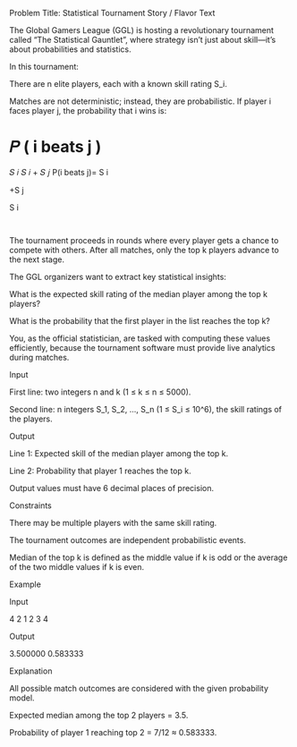 Problem Title: Statistical Tournament
Story / Flavor Text

The Global Gamers League (GGL) is hosting a revolutionary tournament called “The Statistical Gauntlet”, where strategy isn’t just about skill—it’s about probabilities and statistics.

In this tournament:

There are n elite players, each with a known skill rating S_i.

Matches are not deterministic; instead, they are probabilistic. If player i faces player j, the probability that i wins is:

𝑃
(
i beats j
)
=
𝑆
𝑖
𝑆
𝑖
+
𝑆
𝑗
P(i beats j)=
S
i
	​

+S
j
	​

S
i
	​

	​


The tournament proceeds in rounds where every player gets a chance to compete with others. After all matches, only the top k players advance to the next stage.

The GGL organizers want to extract key statistical insights:

What is the expected skill rating of the median player among the top k players?

What is the probability that the first player in the list reaches the top k?

You, as the official statistician, are tasked with computing these values efficiently, because the tournament software must provide live analytics during matches.

Input

First line: two integers n and k (1 ≤ k ≤ n ≤ 5000).

Second line: n integers S_1, S_2, ..., S_n (1 ≤ S_i ≤ 10^6), the skill ratings of the players.

Output

Line 1: Expected skill of the median player among the top k.

Line 2: Probability that player 1 reaches the top k.

Output values must have 6 decimal places of precision.

Constraints

There may be multiple players with the same skill rating.

The tournament outcomes are independent probabilistic events.

Median of the top k is defined as the middle value if k is odd or the average of the two middle values if k is even.

Example

Input

4 2
1 2 3 4


Output

3.500000
0.583333


Explanation

All possible match outcomes are considered with the given probability model.

Expected median among the top 2 players = 3.5.

Probability of player 1 reaching top 2 = 7/12 ≈ 0.583333.